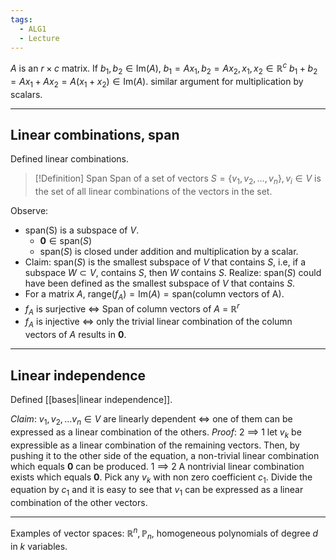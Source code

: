 ```yaml
---
tags:
  - ALG1
  - Lecture
---
```



$A$ is an $r\times c$ matrix.
If $b_{1},b_{2} \in \mathrm{Im}(A)$, $b_{1} =Ax_{1}, b_{2}=Ax_{2}, x_{1},x_{2} \in \mathbb{R}^c$
	$b_{1}+b_{2}=Ax_{1}+Ax_{2} = A(x_{1}+x_{2}) \in \mathrm{Im}(A)$.
similar argument for multiplication by scalars.

---
## Linear combinations, span
Defined linear combinations.

>[!Definition] Span
>Span of a set of vectors $S = \{ v_{1}, v_{2}, \dots, v_{n} \}, v_{i} \in V$ is the set of all linear combinations of the vectors in the set. 

Observe:
- span(S) is a subspace of $V$.
	- $\mathbf{0} \in \text{span}(S)$
	- $\text{span}(S)$ is closed under addition and multiplication by a scalar.
- Claim: $\text{span}(S)$ is the smallest subspace of $V$ that contains $S$, i.e, if a subspace $W \subset V$, contains $S$, then $W$ contains $S$. 
  Realize: $\text{span}(S)$ could have been defined as the smallest subspace of $V$ that contains $S$. 
- For a matrix $A$, $\text{range}(f_{A}) =\text{Im}(A) =\text{span}(\text{column vectors of A})$.
- $f_{A}$ is surjective $\iff$ Span of column vectors of $A$ = $\mathbb{R}^r$
- $f_{A}$ is injective $\iff$ only the trivial linear combination of the column vectors of $A$ results in $\mathbf{0}$.




---
## Linear independence
Defined [[bases|linear independence]].


_Claim_:  $v_{1}, v_{2}, \dots v_{n} \in V$ are linearly dependent $\iff$ one of them can be expressed as a linear combination of the others. 
_Proof_:
	 2 $\implies$ 1
		 let $v_{k}$ be expressible as a linear combination of the remaining vectors. Then, by pushing it to the other side of the equation, a non-trivial linear combination which equals $\mathbf{0}$ can be produced.
	1 $\implies$ 2
		A nontrivial linear combination exists which equals $\mathbf{0}$. Pick any $v_{k}$ with non zero coefficient $c_{1}$. Divide the equation by $c_{1}$ and it is easy to see that $v_{1}$ can be expressed as a linear combination of the other vectors.


---
Examples of vector spaces: $\mathbb{R}^n, \mathbb{P}_{n}$, homogeneous polynomials of degree $d$ in $k$ variables. 
